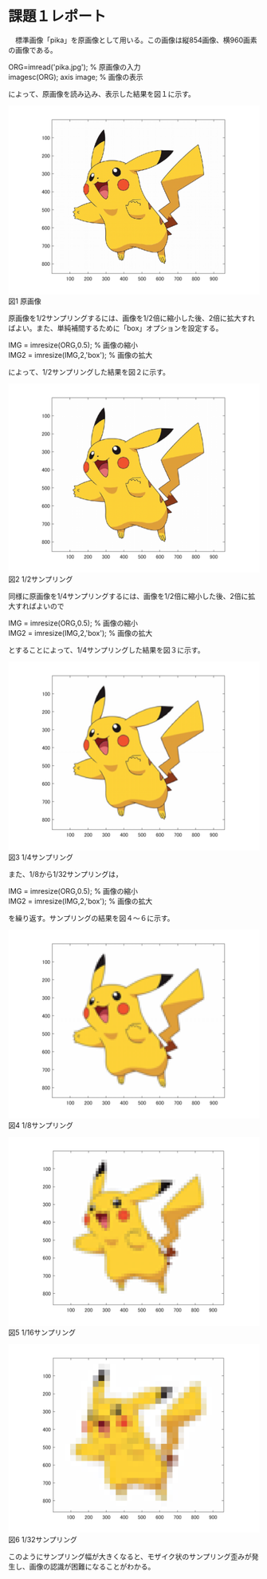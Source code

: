 # 課題１レポート

　標準画像「pika」を原画像として用いる。この画像は縦854画像、横960画素の画像である。

ORG=imread('pika.jpg'); % 原画像の入力  
imagesc(ORG); axis image; % 画像の表示

によって、原画像を読み込み、表示した結果を図１に示す。

![原画像](https://github.com/ryo-akaiwa/gazou_kadai/blob/master/image01/kadai1_1.png?raw=true)  
図1 原画像

原画像を1/2サンプリングするには、画像を1/2倍に縮小した後、2倍に拡大すればよい。また、単純補間するために「box」オプションを設定する。

IMG = imresize(ORG,0.5); % 画像の縮小  
IMG2 = imresize(IMG,2,'box'); % 画像の拡大

によって、1/2サンプリングした結果を図２に示す。

![原画像](https://github.com/ryo-akaiwa/gazou_kadai/blob/master/image01/kadai1_2.png?raw=true)  
図2 1/2サンプリング

同様に原画像を1/4サンプリングするには、画像を1/2倍に縮小した後、2倍に拡大すればよいので

IMG = imresize(ORG,0.5); % 画像の縮小  
IMG2 = imresize(IMG,2,'box'); % 画像の拡大

とすることによって、1/4サンプリングした結果を図３に示す。

![原画像](https://github.com/ryo-akaiwa/gazou_kadai/blob/master/image01/kadai1_3.png?raw=true)  
図3 1/4サンプリング

また、1/8から1/32サンプリングは，

IMG = imresize(ORG,0.5); % 画像の縮小  
IMG2 = imresize(IMG,2,'box'); % 画像の拡大

を繰り返す。サンプリングの結果を図４～６に示す。

![原画像](https://github.com/ryo-akaiwa/gazou_kadai/blob/master/image01/kadai1_4.png?raw=true)  
図4 1/8サンプリング

![原画像](https://github.com/ryo-akaiwa/gazou_kadai/blob/master/image01/kadai1_5.png?raw=true)  
図5 1/16サンプリング

![原画像](https://github.com/ryo-akaiwa/gazou_kadai/blob/master/image01/kadai1_6.png?raw=true)  
図6 1/32サンプリング

このようにサンプリング幅が大きくなると、モザイク状のサンプリング歪みが発生し、画像の認識が困難になることがわかる。
